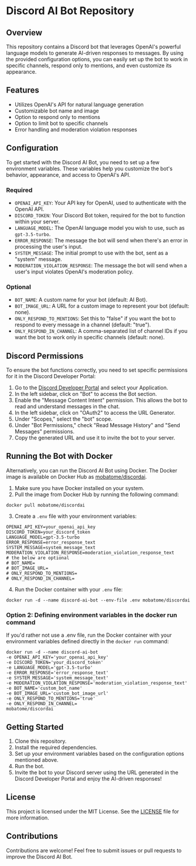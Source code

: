 # Discord AI Bot Repository

## Overview

This repository contains a Discord bot that leverages OpenAI's powerful language models to generate AI-driven responses to messages. By using the provided configuration options, you can easily set up the bot to work in specific channels, respond only to mentions, and even customize its appearance.

## Features

- Utilizes OpenAI's API for natural language generation
- Customizable bot name and image
- Option to respond only to mentions
- Option to limit bot to specific channels
- Error handling and moderation violation responses

## Configuration

To get started with the Discord AI Bot, you need to set up a few environment variables. These variables help you customize the bot's behavior, appearance, and access to OpenAI's API.

### Required

- `OPENAI_API_KEY`: Your API key for OpenAI, used to authenticate with the OpenAI API.
- `DISCORD_TOKEN`: Your Discord Bot token, required for the bot to function within your server.
- `LANGUAGE_MODEL`: The OpenAI language model you wish to use, such as `gpt-3.5-turbo`.
- `ERROR_RESPONSE`: The message the bot will send when there's an error in processing the user's input.
- `SYSTEM_MESSAGE`: The initial prompt to use with the bot, sent as a "system" message.
- `MODERATION_VIOLATION_RESPONSE`: The message the bot will send when a user's input violates OpenAI's moderation policy.

### Optional

- `BOT_NAME`: A custom name for your bot (default: AI Bot).
- `BOT_IMAGE_URL`: A URL for a custom image to represent your bot (default: none).
- `ONLY_RESPOND_TO_MENTIONS`: Set this to "false" if you want the bot to respond to every message in a channel (default: "true").
- `ONLY_RESPOND_IN_CHANNEL`: A comma-separated list of channel IDs if you want the bot to work only in specific channels (default: none).

## Discord Permissions

To ensure the bot functions correctly, you need to set specific permissions for it in the Discord Developer Portal:

1. Go to the [Discord Developer Portal](https://discord.com/developers/applications) and select your Application.
2. In the left sidebar, click on "Bot" to access the Bot section.
3. Enable the "Message Content Intent" permission. This allows the bot to read and understand messages in the chat.
4. In the left sidebar, click on "OAuth2" to access the URL Generator.
5. Under "Scopes," select the "bot" scope.
6. Under "Bot Permissions," check "Read Message History" and "Send Messages" permissions.
7. Copy the generated URL and use it to invite the bot to your server.

## Running the Bot with Docker

Alternatively, you can run the Discord AI Bot using Docker. The Docker image is available on Docker Hub as [mobatome/discordai](https://hub.docker.com/r/mobatome/discordai).

1. Make sure you have Docker installed on your system.
2. Pull the image from Docker Hub by running the following command:
```shell
docker pull mobatome/discordai
```
3. Create a `.env` file with your environment variables:
```env
OPENAI_API_KEY=your_openai_api_key
DISCORD_TOKEN=your_discord_token
LANGUAGE_MODEL=gpt-3.5-turbo
ERROR_RESPONSE=error_response_text
SYSTEM_MESSAGE=system_message_text
MODERATION_VIOLATION_RESPONSE=moderation_violation_response_text
# the below are optional
# BOT_NAME=
# BOT_IMAGE_URL=
# ONLY_RESPOND_TO_MENTIONS=
# ONLY_RESPOND_IN_CHANNEL=
```
4. Run the Docker container with your `.env` file:
```shell
docker run -d --name discord-ai-bot --env-file .env mobatome/discordai
```

### Option 2: Defining environment variables in the docker run command

If you'd rather not use a .env file, run the Docker container with your environment variables defined directly in the `docker run` command:
```shell
docker run -d --name discord-ai-bot
-e OPENAI_API_KEY='your_openai_api_key'
-e DISCORD_TOKEN='your_discord_token'
-e LANGUAGE_MODEL='gpt-3.5-turbo'
-e ERROR_RESPONSE='error_response_text'
-e SYSTEM_MESSAGE='system_message_text'
-e MODERATION_VIOLATION_RESPONSE='moderation_violation_response_text'
-e BOT_NAME='custom_bot_name'
-e BOT_IMAGE_URL='custom_bot_image_url'
-e ONLY_RESPOND_TO_MENTIONS='true'
-e ONLY_RESPOND_IN_CHANNEL=
mobatome/discordai
```

## Getting Started

1. Clone this repository.
2. Install the required dependencies.
3. Set up your environment variables based on the configuration options mentioned above.
4. Run the bot.
5. Invite the bot to your Discord server using the URL generated in the Discord Developer Portal and enjoy the AI-driven responses!

## License

This project is licensed under the MIT License. See the [LICENSE](LICENSE) file for more information.

## Contributions

Contributions are welcome! Feel free to submit issues or pull requests to improve the Discord AI Bot.
